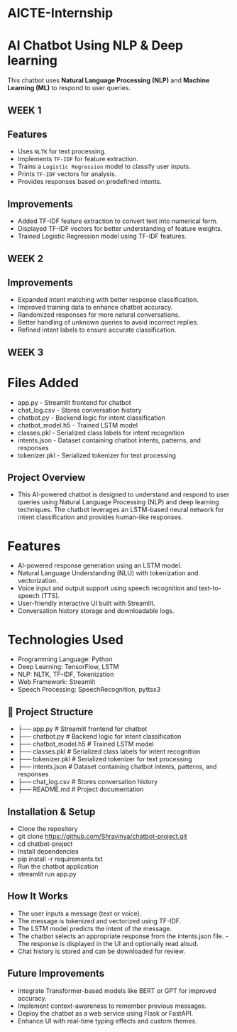 # AICTE-Internship
# AI Chatbot Using NLP & Deep learning

This chatbot uses **Natural Language Processing (NLP)** and **Machine Learning (ML)** to respond to user queries.
## WEEK 1
## Features
- Uses `NLTK` for text processing.
- Implements `TF-IDF` for feature extraction.
- Trains a `Logistic Regression` model to classify user inputs.
- Prints `TF-IDF` vectors for analysis.
- Provides responses based on predefined intents.

## Improvements
- Added TF-IDF feature extraction to convert text into numerical form.
- Displayed TF-IDF vectors for better understanding of feature weights.
- Trained Logistic Regression model using TF-IDF features.


## WEEK 2
## Improvements
- Expanded intent matching with better response classification.
- Improved training data to enhance chatbot accuracy.
- Randomized responses for more natural conversations.
- Better handling of unknown queries to avoid incorrect replies.
- Refined intent labels to ensure accurate classification.


## WEEK 3
# Files Added
- app.py - Streamlit frontend for chatbot
- chat_log.csv - Stores conversation history
- chatbot.py - Backend logic for intent classification
- chatbot_model.h5 - Trained LSTM model
- classes.pkl - Serialized class labels for intent recognition
- intents.json - Dataset containing chatbot intents, patterns, and responses
- tokenizer.pkl - Serialized tokenizer for text processing


## Project Overview

- This AI-powered chatbot is designed to understand and respond to user queries using Natural Language Processing (NLP) and deep learning techniques. The chatbot leverages an LSTM-based neural network for intent classification and provides human-like responses.

# Features

- AI-powered response generation using an LSTM model.
- Natural Language Understanding (NLU) with tokenization and vectorization.
- Voice input and output support using speech recognition and text-to-speech (TTS).
- User-friendly interactive UI built with Streamlit.
- Conversation history storage and downloadable logs.

# Technologies Used
- Programming Language: Python
- Deep Learning: TensorFlow, LSTM
- NLP: NLTK, TF-IDF, Tokenization
- Web Framework: Streamlit
- Speech Processing: SpeechRecognition, pyttsx3

## 📂 Project Structure

- ├── app.py            # Streamlit frontend for chatbot
- ├── chatbot.py        # Backend logic for intent classification
- ├── chatbot_model.h5  # Trained LSTM model
- ├── classes.pkl       # Serialized class labels for intent recognition
- ├── tokenizer.pkl     # Serialized tokenizer for text processing
- ├── intents.json      # Dataset containing chatbot intents, patterns, and responses
- ├── chat_log.csv      # Stores conversation history
- ├── README.md         # Project documentation

## Installation & Setup

- Clone the repository
- git clone https://github.com/Shravinya/chatbot-project.git
- cd chatbot-project
- Install dependencies
- pip install -r requirements.txt
- Run the chatbot application
- streamlit run app.py

## How It Works

- The user inputs a message (text or voice).
- The message is tokenized and vectorized using TF-IDF.
- The LSTM model predicts the intent of the message.
- The chatbot selects an appropriate response from the intents.json file.
-The response is displayed in the UI and optionally read aloud.
- Chat history is stored and can be downloaded for review.

## Future Improvements

- Integrate Transformer-based models like BERT or GPT for improved accuracy.
- Implement context-awareness to remember previous messages.
- Deploy the chatbot as a web service using Flask or FastAPI.
- Enhance UI with real-time typing effects and custom themes.






